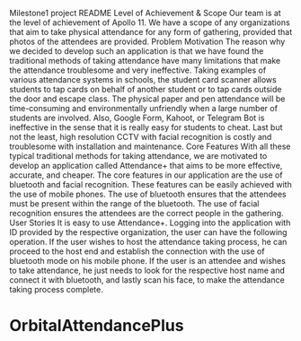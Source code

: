 Milestone1 project README
Level of Achievement & Scope
Our team is at the level of achievement of Apollo 11. We have a scope of any organizations that aim to take physical attendance for any form of gathering, provided that photos of the attendees are provided. 
Problem Motivation
The reason why we decided to develop such an application is that we have found the traditional methods of taking attendance have many limitations that make the attendance troublesome and very ineffective. Taking examples of various attendance systems in schools, the student card scanner allows students to tap cards on behalf of another student or to tap cards outside the door and escape class. The physical paper and pen attendance will be time-consuming and environmentally unfriendly when a large number of students are involved. Also, Google Form, Kahoot, or Telegram Bot is ineffective in the sense that it is really easy for students to cheat. Last but not the least, high resolution CCTV with facial recognition is costly and troublesome with installation and maintenance. 
Core Features
With all these typical traditional methods for taking attendance, we are motivated to develop an application called Attendance+ that aims to be more effective, accurate, and cheaper. The core features in our application are the use of bluetooth and facial recognition. These features can be easily achieved with the use of mobile phones. The use of bluetooth ensures that the attendees must be present within the range of the bluetooth. The use of facial recognition ensures the attendees are the correct people in the gathering. 
User Stories
It is easy to use Attendance+. Logging into the application with ID provided by the respective organization, the user can have the following operation. If the user wishes to host the attendance taking process, he can proceed to the host end and establish the connection with the use of bluetooth mode on his mobile phone. If the user is an attendee and wishes to take attendance, he just needs to look for the respective host name and connect it with bluetooth, and lastly scan his face, to make the attendance taking process complete. 

# OrbitalAttendancePlus
